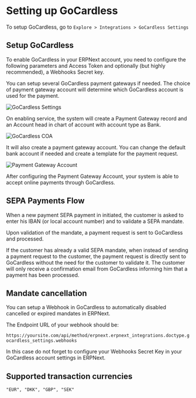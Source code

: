 <!-- add-breadcrumbs -->
# Setting up GoCardless

To setup GoCardless, go to `Explore > Integrations > GoCardless Settings`

## Setup GoCardless

To enable GoCardless in your ERPNext account, you need to configure the following parameters and Access Token and optionally (but highly recommended), a Webhooks Secret key.


You can setup several GoCardless payment gateways if needed. The choice of payment gateway account will determine which GoCardless account is used for the payment.

![GoCardless Settings](/docs/assets/img/setup/integrations/gocardless_account.png)

On enabling service, the system will create a Payment Gateway record and an Account head in chart of account with account type as Bank.

![GoCardless COA](/docs/assets/img/setup/integrations/gocardless_coa.png)

It will also create a payment gateway account. You can change the default bank account if needed and create a template for the payment request.

![Payment Gateway Account](/docs/assets/img/setup/integrations/payment_gateway_account_gocardless.png)

After configuring the Payment Gateway Account, your system is able to accept online payments through GoCardless.

## SEPA Payments Flow

When a new payment SEPA payment in initiated, the customer is asked to enter his IBAN (or local account number) and to validate a SEPA mandate.

Upon validation of the mandate, a payment request is sent to GoCardless and processed.

If the customer has already a valid SEPA mandate, when instead of sending a payment request to the customer, the payment request is directly sent to GoCardless without the need for the customer to validate it.
The customer will only receive a confirmation email from GoCardless informing him that a payment has been processed.


## Mandate cancellation

You can setup a Webhook in GoCardless to automatically disabled cancelled or expired mandates in ERPNext.

The Endpoint URL of your webhook should be: 

`https://yoursite.com/api/method/erpnext.erpnext_integrations.doctype.gocardless_settings.webhooks`


In this case do not forget to configure your Webhooks Secret Key in your GoCardless account settings in ERPNext.


## Supported transaction currencies
	"EUR", "DKK", "GBP", "SEK"
